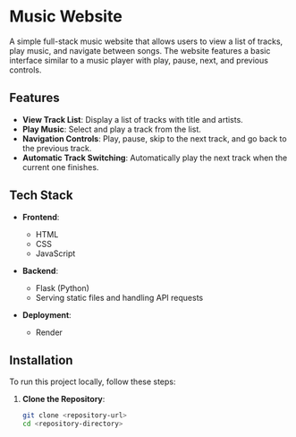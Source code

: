 # Music Website

A simple full-stack music website that allows users to view a list of tracks, play music, and navigate between songs. The website features a basic interface similar to a music player with play, pause, next, and previous controls.

## Features

- **View Track List**: Display a list of tracks with title and artists.
- **Play Music**: Select and play a track from the list.
- **Navigation Controls**: Play, pause, skip to the next track, and go back to the previous track.
- **Automatic Track Switching**: Automatically play the next track when the current one finishes.

## Tech Stack

- **Frontend**: 
  - HTML
  - CSS
  - JavaScript

- **Backend**: 
  - Flask (Python)
  - Serving static files and handling API requests

- **Deployment**: 
  - Render

## Installation

To run this project locally, follow these steps:

1. **Clone the Repository**:
   ```bash
   git clone <repository-url>
   cd <repository-directory>
